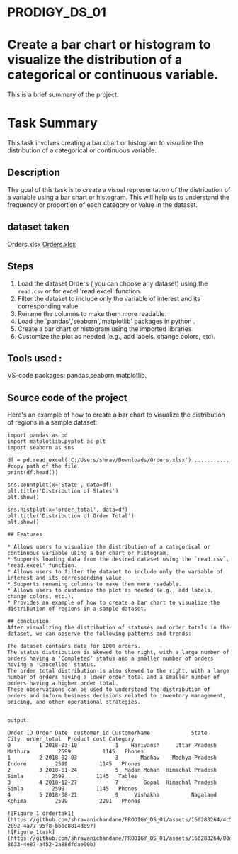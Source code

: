 # PRODIGY_DS_01

# Create a bar chart or histogram to visualize the distribution of a categorical or continuous variable.

This is a brief summary of the project.

# Task Summary

This task involves creating a bar chart or histogram to visualize the distribution of a categorical or continuous variable.

## Description

The goal of this task is to create a visual representation of the distribution of a variable using a bar chart or histogram. This will help us to understand the frequency or proportion of each category or value in the dataset.

## dataset taken
Orders.xlsx [Orders.xlsx](https://github.com/shravanichandane/PRODIGY_DS_01/files/14934878/Orders.xlsx)

## Steps

1. Load the dataset Orders ( you can choose any dataset) using the `read.csv` or for excel 'read.excel' function.
2. Filter the dataset to include only the variable of interest and its corresponding value.
3. Rename the columns to make them more readable.
4. Load the `pandas','seaborn','matplotlib' packages in python .
5. Create a bar chart or histogram using the imported libraries
6. Customize the plot as needed (e.g., add labels, change colors, etc).

## Tools used :
VS-code
packages: pandas,seaborn,matplotlib.

## Source code of the project

Here's an example of how to create a bar chart to visualize the distribution of regions in a sample dataset:

```
import pandas as pd
import matplotlib.pyplot as plt
import seaborn as sns

df = pd.read_excel('C:/Users/shrav/Downloads/Orders.xlsx')............ #copy path of the file.
print(df.head())

sns.countplot(x='State', data=df)
plt.title('Distribution of States')
plt.show()

sns.histplot(x='order_total', data=df)
plt.title('Distribution of Order Total')
plt.show()

## Features

* Allows users to visualize the distribution of a categorical or continuous variable using a bar chart or histogram.
* Supports loading data from the desired dataset using the `read.csv`, 'read.excel' function.
* Allows users to filter the dataset to include only the variable of interest and its corresponding value.
* Supports renaming columns to make them more readable.
* Allows users to customize the plot as needed (e.g., add labels, change colors, etc.).
* Provides an example of how to create a bar chart to visualize the distribution of regions in a sample dataset.

## conclusion
After visualizing the distribution of statuses and order totals in the dataset, we can observe the following patterns and trends:

The dataset contains data for 1000 orders.
The status distribution is skewed to the right, with a large number of orders having a 'Completed' status and a smaller number of orders having a 'Cancelled' status.
The order total distribution is also skewed to the right, with a large number of orders having a lower order total and a smaller number of orders having a higher order total.
These observations can be used to understand the distribution of orders and inform business decisions related to inventory management, pricing, and other operational strategies.


output:

Order ID Order Date  customer_id CustomerName             State     City  order_total  Product cost Category
0         1 2018-03-10            1    Harivansh     Uttar Pradesh  Mathura         2599          1145   Phones
1         2 2018-02-03            3       Madhav    Madhya Pradesh   Indore         2599          1145   Phones
2         3 2018-01-24            5  Madan Mohan  Himachal Pradesh    Simla         2599          1145   Tables
3         4 2018-12-27            7        Gopal  Himachal Pradesh    Simla         2599          1145   Phones
4         5 2018-08-21            9     Vishakha          Nagaland   Kohima         2599          2291   Phones

![Figure_1 ordertak1](https://github.com/shravanichandane/PRODIGY_DS_01/assets/166283264/4c589c59-2892-4a77-95f8-bbac8814d897)
![Figure_1task](https://github.com/shravanichandane/PRODIGY_DS_01/assets/166283264/80d2be88-8633-4e87-a452-2a88dfdae00b)
